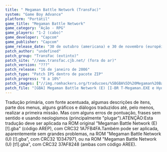 ```yaml
---
title: " Megaman Battle Network (TransFac)"
system: "Game Boy Advance"
platform: "Portátil"
game_title: "Megaman Battle Network"
game_category: "Ação - RPG"
game_players: "1-2 (cabo)"
game_developer: "Capcom"
game_publisher: "Capcom"
game_release_date: "30 de outubro (americana) e 30 de novembro (européia) de 2001"
patch_author: "undefined"
patch_group: "TransFac (extinto)"
patch_site: "//www.transfac.cjb.net/ (fora do ar)"
patch_version: "???"
patch_release: "16 de janeiro de 2006"
patch_type: "Patch IPS dentro de pacote ZIP"
patch_progress: "8 a 10%"
patch_images: ["//img.romhackers.org/traducoes/%5BGBA%5D%20Megaman%20Battle%20Network%20-%20TransFac%20-%201.png","//img.romhackers.org/traducoes/%5BGBA%5D%20Megaman%20Battle%20Network%20-%20TransFac%20-%202.png","//img.romhackers.org/traducoes/%5BGBA%5D%20Megaman%20Battle%20Network%20-%20TransFac%20-%203.png"]
patch_file: "[GBA] Megaman Battle Network (E) [I-BR T-Megaman.EXE e Hyd_Hyro G-TransFac P-~10% A-2006].zip"
---
```

Tradução primária, com fonte acentuada, algumas descrições de itens, parte dos menus, alguns gráficos e diálogos traduzidos até, pelo menos, realizar a primeira missão. Mas com alguns erros de pontuação, frases sem sentido e usando neologismos (principalmente "plugar").ATENÇÃO:Esta tradução deve ser aplicada na ROM original "Megaman Battle Network (E) [!].gba" (código AREP), com CRC32 1A7FB4FA.Também pode ser aplicada, aparentemente sem grandes problemas, na ROM "Megaman Battle Network (U) [!].gba", com CRC32 1D347971, ou na ROM "Megaman Battle Network (U) [t1].gba", com CRC32 37AF8248 (ambas com código AREE).